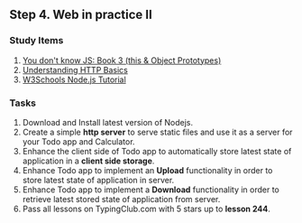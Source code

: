 ## Step 4. Web in practice II


### Study Items  <!-- omit in toc -->

1. [You don't know JS: Book 3 (this & Object Prototypes)](https://github.com/getify/You-Dont-Know-JS/blob/1st-ed/this%20&%20object%20prototypes/README.md#you-dont-know-js-this--object-prototypes)
2. [Understanding HTTP Basics ](https://learn.onemonth.com/understanding-http-basics/)
3. [W3Schools Node.js Tutorial](https://www.w3schools.com/nodejs/default.asp)


### Tasks  <!-- omit in toc -->

1. Download and Install latest version of Nodejs.
2. Create a simple **http server** to serve static files and use it as a server for your Todo app and Calculator.
3. Enhance the client side of Todo app to automatically store latest state of application in a **client side storage**.
4. Enhance Todo app to implement an **Upload** functionality in order to store latest state of application in server.
5. Enhance Todo app to implement a **Download** functionality in order to retrieve latest stored state of application from server.
6. Pass all lessons on TypingClub.com with 5 stars up to **lesson 244**.
